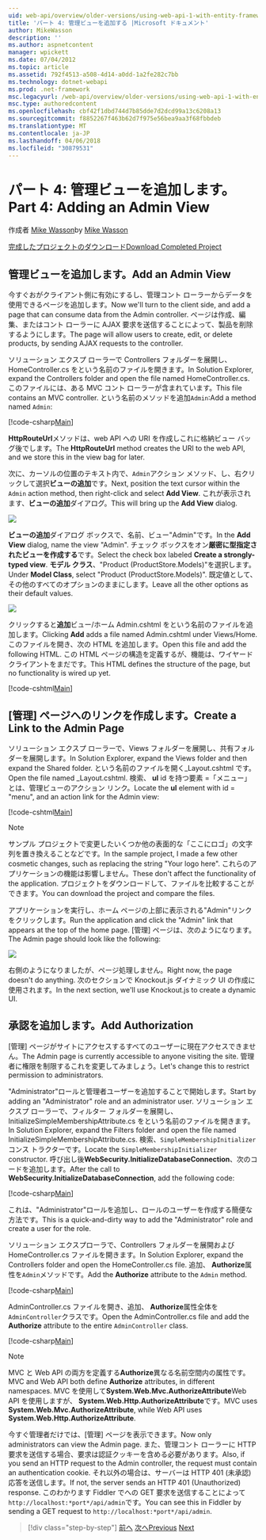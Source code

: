 ```yaml
---
uid: web-api/overview/older-versions/using-web-api-1-with-entity-framework-5/using-web-api-with-entity-framework-part-4
title: 'パート 4: 管理ビューを追加する |Microsoft ドキュメント'
author: MikeWasson
description: ''
ms.author: aspnetcontent
manager: wpickett
ms.date: 07/04/2012
ms.topic: article
ms.assetid: 792f4513-a508-4d14-a0dd-1a2fe282c7bb
ms.technology: dotnet-webapi
ms.prod: .net-framework
msc.legacyurl: /web-api/overview/older-versions/using-web-api-1-with-entity-framework-5/using-web-api-with-entity-framework-part-4
msc.type: authoredcontent
ms.openlocfilehash: cbf42f1dbd744d7b85dde7d2dcd99a13c6208a13
ms.sourcegitcommit: f8852267f463b62d7f975e56bea9aa3f68fbbdeb
ms.translationtype: MT
ms.contentlocale: ja-JP
ms.lasthandoff: 04/06/2018
ms.locfileid: "30879531"
---
```

<a name="part-4-adding-an-admin-view"></a><span data-ttu-id="6ab75-102">パート 4: 管理ビューを追加します。</span><span class="sxs-lookup"><span data-stu-id="6ab75-102">Part 4: Adding an Admin View</span></span>
====================
<span data-ttu-id="6ab75-103">作成者 [Mike Wasson](https://github.com/MikeWasson)</span><span class="sxs-lookup"><span data-stu-id="6ab75-103">by [Mike Wasson](https://github.com/MikeWasson)</span></span>

[<span data-ttu-id="6ab75-104">完成したプロジェクトのダウンロード</span><span class="sxs-lookup"><span data-stu-id="6ab75-104">Download Completed Project</span></span>](http://code.msdn.microsoft.com/ASP-NET-Web-API-with-afa30545)

## <a name="add-an-admin-view"></a><span data-ttu-id="6ab75-105">管理ビューを追加します。</span><span class="sxs-lookup"><span data-stu-id="6ab75-105">Add an Admin View</span></span>

<span data-ttu-id="6ab75-106">今すぐおがクライアント側に有効にするし、管理コント ローラーからデータを使用できるページを追加します。</span><span class="sxs-lookup"><span data-stu-id="6ab75-106">Now we'll turn to the client side, and add a page that can consume data from the Admin controller.</span></span> <span data-ttu-id="6ab75-107">ページは作成、編集、またはコント ローラーに AJAX 要求を送信することによって、製品を削除するようにします。</span><span class="sxs-lookup"><span data-stu-id="6ab75-107">The page will allow users to create, edit, or delete products, by sending AJAX requests to the controller.</span></span>

<span data-ttu-id="6ab75-108">ソリューション エクスプ ローラーで Controllers フォルダーを展開し、HomeController.cs をという名前のファイルを開きます。</span><span class="sxs-lookup"><span data-stu-id="6ab75-108">In Solution Explorer, expand the Controllers folder and open the file named HomeController.cs.</span></span> <span data-ttu-id="6ab75-109">このファイルには、ある MVC コント ローラーが含まれています。</span><span class="sxs-lookup"><span data-stu-id="6ab75-109">This file contains an MVC controller.</span></span> <span data-ttu-id="6ab75-110">という名前のメソッドを追加`Admin`:</span><span class="sxs-lookup"><span data-stu-id="6ab75-110">Add a method named `Admin`:</span></span>

[!code-csharp[Main](using-web-api-with-entity-framework-part-4/samples/sample1.cs)]

<span data-ttu-id="6ab75-111">**HttpRouteUrl**メソッドは、web API への URI を作成しこれに格納ビュー バッグ後でします。</span><span class="sxs-lookup"><span data-stu-id="6ab75-111">The **HttpRouteUrl** method creates the URI to the web API, and we store this in the view bag for later.</span></span>

<span data-ttu-id="6ab75-112">次に、カーソルの位置のテキスト内で、`Admin`アクション メソッド、し、右クリックして選択**ビューの追加**です。</span><span class="sxs-lookup"><span data-stu-id="6ab75-112">Next, position the text cursor within the `Admin` action method, then right-click and select **Add View**.</span></span> <span data-ttu-id="6ab75-113">これが表示されます、**ビューの追加**ダイアログ。</span><span class="sxs-lookup"><span data-stu-id="6ab75-113">This will bring up the **Add View** dialog.</span></span>

![](using-web-api-with-entity-framework-part-4/_static/image1.png)

<span data-ttu-id="6ab75-114">**ビューの追加**ダイアログ ボックスで、名前、ビュー"Admin"です。</span><span class="sxs-lookup"><span data-stu-id="6ab75-114">In the **Add View** dialog, name the view "Admin".</span></span> <span data-ttu-id="6ab75-115">チェック ボックスをオン**厳密に型指定されたビューを作成する**です。</span><span class="sxs-lookup"><span data-stu-id="6ab75-115">Select the check box labeled **Create a strongly-typed view**.</span></span> <span data-ttu-id="6ab75-116">**モデル クラス**、"Product (ProductStore.Models)"を選択します。</span><span class="sxs-lookup"><span data-stu-id="6ab75-116">Under **Model Class**, select "Product (ProductStore.Models)".</span></span> <span data-ttu-id="6ab75-117">既定値として、その他のすべてのオプションのままにします。</span><span class="sxs-lookup"><span data-stu-id="6ab75-117">Leave all the other options as their default values.</span></span>

![](using-web-api-with-entity-framework-part-4/_static/image2.png)

<span data-ttu-id="6ab75-118">クリックすると**追加**ビュー/ホーム Admin.cshtml をという名前のファイルを追加します。</span><span class="sxs-lookup"><span data-stu-id="6ab75-118">Clicking **Add** adds a file named Admin.cshtml under Views/Home.</span></span> <span data-ttu-id="6ab75-119">このファイルを開き、次の HTML を追加します。</span><span class="sxs-lookup"><span data-stu-id="6ab75-119">Open this file and add the following HTML.</span></span> <span data-ttu-id="6ab75-120">この HTML ページの構造を定義するが、機能は、ワイヤード クライアントをまだです。</span><span class="sxs-lookup"><span data-stu-id="6ab75-120">This HTML defines the structure of the page, but no functionality is wired up yet.</span></span>

[!code-cshtml[Main](using-web-api-with-entity-framework-part-4/samples/sample2.cshtml)]

## <a name="create-a-link-to-the-admin-page"></a><span data-ttu-id="6ab75-121">[管理] ページへのリンクを作成します。</span><span class="sxs-lookup"><span data-stu-id="6ab75-121">Create a Link to the Admin Page</span></span>

<span data-ttu-id="6ab75-122">ソリューション エクスプ ローラーで、Views フォルダーを展開し、共有フォルダーを展開します。</span><span class="sxs-lookup"><span data-stu-id="6ab75-122">In Solution Explorer, expand the Views folder and then expand the Shared folder.</span></span> <span data-ttu-id="6ab75-123">という名前のファイルを開く\_Layout.cshtml です。</span><span class="sxs-lookup"><span data-stu-id="6ab75-123">Open the file named \_Layout.cshtml.</span></span> <span data-ttu-id="6ab75-124">検索、 **ul** id を持つ要素 =「メニュー」とは、管理ビューのアクション リンク。</span><span class="sxs-lookup"><span data-stu-id="6ab75-124">Locate the **ul** element with id = "menu", and an action link for the Admin view:</span></span>

[!code-cshtml[Main](using-web-api-with-entity-framework-part-4/samples/sample3.cshtml)]

> [!NOTE]
> <span data-ttu-id="6ab75-125">サンプル プロジェクトで変更したいくつか他の表面的な「ここにロゴ」の文字列を置き換えることなどです。</span><span class="sxs-lookup"><span data-stu-id="6ab75-125">In the sample project, I made a few other cosmetic changes, such as replacing the string "Your logo here".</span></span> <span data-ttu-id="6ab75-126">これらのアプリケーションの機能は影響しません。</span><span class="sxs-lookup"><span data-stu-id="6ab75-126">These don't affect the functionality of the application.</span></span> <span data-ttu-id="6ab75-127">プロジェクトをダウンロードして、ファイルを比較することができます。</span><span class="sxs-lookup"><span data-stu-id="6ab75-127">You can download the project and compare the files.</span></span>


<span data-ttu-id="6ab75-128">アプリケーションを実行し、ホーム ページの上部に表示される"Admin"リンクをクリックします。</span><span class="sxs-lookup"><span data-stu-id="6ab75-128">Run the application and click the "Admin" link that appears at the top of the home page.</span></span> <span data-ttu-id="6ab75-129">[管理] ページは、次のようになります。</span><span class="sxs-lookup"><span data-stu-id="6ab75-129">The Admin page should look like the following:</span></span>

![](using-web-api-with-entity-framework-part-4/_static/image3.png)

<span data-ttu-id="6ab75-130">右側のようになりましたが、ページ処理しません。</span><span class="sxs-lookup"><span data-stu-id="6ab75-130">Right now, the page doesn't do anything.</span></span> <span data-ttu-id="6ab75-131">次のセクションで Knockout.js ダイナミック UI の作成に使用されます。</span><span class="sxs-lookup"><span data-stu-id="6ab75-131">In the next section, we'll use Knockout.js to create a dynamic UI.</span></span>

## <a name="add-authorization"></a><span data-ttu-id="6ab75-132">承認を追加します。</span><span class="sxs-lookup"><span data-stu-id="6ab75-132">Add Authorization</span></span>

<span data-ttu-id="6ab75-133">[管理] ページがサイトにアクセスするすべてのユーザーに現在アクセスできません。</span><span class="sxs-lookup"><span data-stu-id="6ab75-133">The Admin page is currently accessible to anyone visiting the site.</span></span> <span data-ttu-id="6ab75-134">管理者に権限を制限するこれを変更してみましょう。</span><span class="sxs-lookup"><span data-stu-id="6ab75-134">Let's change this to restrict permission to administrators.</span></span>

<span data-ttu-id="6ab75-135">"Administrator"ロールと管理者ユーザーを追加することで開始します。</span><span class="sxs-lookup"><span data-stu-id="6ab75-135">Start by adding an "Administrator" role and an administrator user.</span></span> <span data-ttu-id="6ab75-136">ソリューション エクスプ ローラーで、フィルター フォルダーを展開し、InitializeSimpleMembershipAttribute.cs をという名前のファイルを開きます。</span><span class="sxs-lookup"><span data-stu-id="6ab75-136">In Solution Explorer, expand the Filters folder and open the file named InitializeSimpleMembershipAttribute.cs.</span></span> <span data-ttu-id="6ab75-137">検索、`SimpleMembershipInitializer`コンス トラクターです。</span><span class="sxs-lookup"><span data-stu-id="6ab75-137">Locate the `SimpleMembershipInitializer` constructor.</span></span> <span data-ttu-id="6ab75-138">呼び出し後**WebSecurity.InitializeDatabaseConnection**、次のコードを追加します。</span><span class="sxs-lookup"><span data-stu-id="6ab75-138">After the call to **WebSecurity.InitializeDatabaseConnection**, add the following code:</span></span>

[!code-csharp[Main](using-web-api-with-entity-framework-part-4/samples/sample4.cs)]

<span data-ttu-id="6ab75-139">これは、"Administrator"ロールを追加し、ロールのユーザーを作成する簡便な方法です。</span><span class="sxs-lookup"><span data-stu-id="6ab75-139">This is a quick-and-dirty way to add the "Administrator" role and create a user for the role.</span></span>

<span data-ttu-id="6ab75-140">ソリューション エクスプローラで、Controllers フォルダーを展開および HomeController.cs ファイルを開きます。</span><span class="sxs-lookup"><span data-stu-id="6ab75-140">In Solution Explorer, expand the Controllers folder and open the HomeController.cs file.</span></span> <span data-ttu-id="6ab75-141">追加、 **Authorize**属性を`Admin`メソッドです。</span><span class="sxs-lookup"><span data-stu-id="6ab75-141">Add the **Authorize** attribute to the `Admin` method.</span></span>

[!code-csharp[Main](using-web-api-with-entity-framework-part-4/samples/sample5.cs)]

<span data-ttu-id="6ab75-142">AdminController.cs ファイルを開き、追加、 **Authorize**属性全体を`AdminController`クラスです。</span><span class="sxs-lookup"><span data-stu-id="6ab75-142">Open the AdminController.cs file and add the **Authorize** attribute to the entire `AdminController` class.</span></span>

[!code-csharp[Main](using-web-api-with-entity-framework-part-4/samples/sample6.cs)]

> [!NOTE]
> <span data-ttu-id="6ab75-143">MVC と Web API の両方を定義する**Authorize**異なる名前空間内の属性です。</span><span class="sxs-lookup"><span data-stu-id="6ab75-143">MVC and Web API both define **Authorize** attributes, in different namespaces.</span></span> <span data-ttu-id="6ab75-144">MVC を使用して**System.Web.Mvc.AuthorizeAttribute**Web API を使用しますが、 **System.Web.Http.AuthorizeAttribute**です。</span><span class="sxs-lookup"><span data-stu-id="6ab75-144">MVC uses **System.Web.Mvc.AuthorizeAttribute**, while Web API uses **System.Web.Http.AuthorizeAttribute**.</span></span>


<span data-ttu-id="6ab75-145">今すぐ管理者だけでは、[管理] ページを表示できます。</span><span class="sxs-lookup"><span data-stu-id="6ab75-145">Now only administrators can view the Admin page.</span></span> <span data-ttu-id="6ab75-146">また、管理コント ローラーに HTTP 要求を送信する場合、要求は認証クッキーを含める必要があります。</span><span class="sxs-lookup"><span data-stu-id="6ab75-146">Also, if you send an HTTP request to the Admin controller, the request must contain an authentication cookie.</span></span> <span data-ttu-id="6ab75-147">それ以外の場合は、サーバーは HTTP 401 (未承認) 応答を送信します。</span><span class="sxs-lookup"><span data-stu-id="6ab75-147">If not, the server sends an HTTP 401 (Unauthorized) response.</span></span> <span data-ttu-id="6ab75-148">このわかります Fiddler でへの GET 要求を送信することによって`http://localhost:*port*/api/admin`です。</span><span class="sxs-lookup"><span data-stu-id="6ab75-148">You can see this in Fiddler by sending a GET request to `http://localhost:*port*/api/admin`.</span></span>

> [!div class="step-by-step"]
> <span data-ttu-id="6ab75-149">[前へ](using-web-api-with-entity-framework-part-3.md)
> [次へ](using-web-api-with-entity-framework-part-5.md)</span><span class="sxs-lookup"><span data-stu-id="6ab75-149">[Previous](using-web-api-with-entity-framework-part-3.md)
[Next](using-web-api-with-entity-framework-part-5.md)</span></span>
